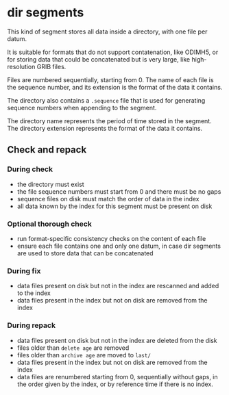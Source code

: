 # dir segments

This kind of segment stores all data inside a directory, with one file per
datum.

It is suitable for formats that do not support contatenation, like ODIMH5, or
for storing data that could be concatenated but is very large, like
high-resolution GRIB files.

Files are numbered sequentially, starting from 0. The name of each file is the
sequence number, and its extension is the format of the data it contains.

The directory also contains a `.sequence` file that is used for generating
sequence numbers when appending to the segment.

The directory name represents the period of time stored in the segment. The
directory extension represents the format of the data it contains.

## Check and repack

### During check

 - the directory must exist
 - the file sequence numbers must start from 0 and there must be no gaps
 - sequence files on disk must match the order of data in the index
 - all data known by the index for this segment must be present on disk

### Optional thorough check

 - run format-specific consistency checks on the content of each file
 - ensure each file contains one and only one datum, in case dir segments are
   used to store data that can be concatenated

### During fix

 - data files present on disk but not in the index are rescanned and added to
   the index
 - data files present in the index but not on disk are removed from the index
### During repack

 - data files present on disk but not in the index are deleted from the disk
 - files older than `delete age` are removed
 - files older than `archive age` are moved to `last/`
 - data files present in the index but not on disk are removed from the index
 - data files are renumbered starting from 0, sequentially without gaps, in the
   order given by the index, or by reference time if there is no index.
